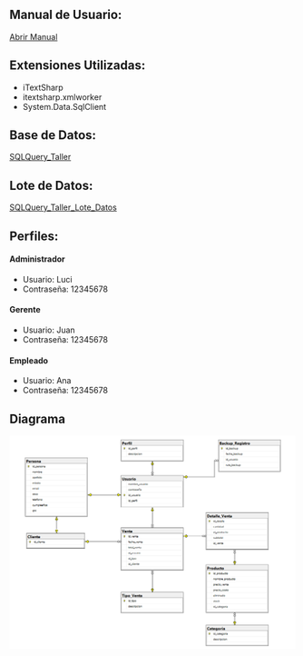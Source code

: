## Manual de Usuario: ##
[Abrir Manual](https://github.com/Luciana2002/Proyecto_Taller_Grupo_22/blob/5541a6f652b878430fd41fe9f8f66a0a42a7e26f/Manual%20de%20Usuario.md)

## Extensiones Utilizadas: ##
- iTextSharp
- itextsharp.xmlworker
- System.Data.SqlClient

## Base de Datos: ##
[SQLQuery_Taller](https://github.com/Luciana2002/Proyecto_Taller_Grupo_22/blob/76bab3efc5cd2b05de7346ec6f48f6f5da337a42/SQLQuery_Taller.sql)

## Lote de Datos: ##
[SQLQuery_Taller_Lote_Datos](https://github.com/Luciana2002/Proyecto_Taller_Grupo_22/blob/1f681708489a21e69a3d4e3eadfe7cc51d03cea8/SQLQuery_Taller_Lote_Datos.sql)

## Perfiles: ##
#### Administrador ####
- Usuario: Luci
- Contraseña: 12345678

#### Gerente ####
- Usuario: Juan
- Contraseña: 12345678

#### Empleado ####
- Usuario: Ana
- Contraseña: 12345678

## Diagrama ##
![diagrama_relacional](https://github.com/Luciana2002/Proyecto_Taller_Grupo_22/blob/66e1b4e488266ff961c62bec1f83336cdf030fe0/Diagrama.png)
